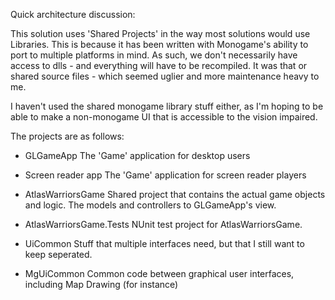 Quick architecture discussion:

This solution uses 'Shared Projects' in the way most solutions would use Libraries.
This is because it has been written with Monogame's ability to port to multiple 
platforms in mind. As such, we don't necessarily have access to dlls - and 
everything will have to be recompiled. It was that or shared source files - which
seemed uglier and more maintenance heavy to me.

I haven't used the shared monogame library stuff either, as I'm hoping to be able
to make a non-monogame UI that is accessible to the vision impaired.

The projects are as follows:

  - GLGameApp
    The 'Game' application for desktop users

  - Screen reader app
	The 'Game' application for screen reader players    

  - AtlasWarriorsGame
    Shared project that contains the actual game objects and logic.  The models
	and controllers to GLGameApp's view.

  - AtlasWarriorsGame.Tests
    NUnit test project for AtlasWarriorsGame.

  - UiCommon
    Stuff that multiple interfaces need, but that I still want to keep
	seperated.

  - MgUiCommon
    Common code between graphical user interfaces, including Map Drawing (for instance)